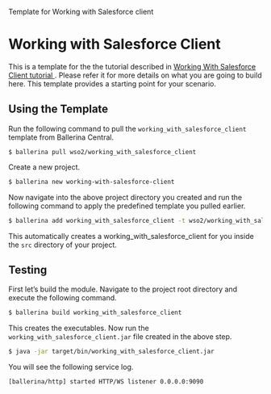 Template for Working with Salesforce client

# Working with Salesforce Client

This is a template for the the tutorial described in [Working With Salesforce Client tutorial ](https://ei.docs.wso2.com/en/latest/ballerina-integrator/learn/tutorials/saas-integrations/sfdc46/working-with-salesforce-client/1/). Please refer it for more details on what you are going to build here. This template provides a starting point for your scenario.

## Using the Template

Run the following command to pull the `working_with_salesforce_client` template from Ballerina Central.

```
$ ballerina pull wso2/working_with_salesforce_client
```

Create a new project.

```bash
$ ballerina new working-with-salesforce-client
```

Now navigate into the above project directory you created and run the following command to apply the predefined template 
you pulled earlier.

```bash
$ ballerina add working_with_salesforce_client -t wso2/working_with_salesforce_client
```

This automatically creates a working_with_salesforce_client for you inside the `src` directory of your project.  

## Testing

First let’s build the module. Navigate to the project root directory and execute the following command.

```bash
$ ballerina build working_with_salesforce_client 
```

This creates the executables. Now run the `working_with_salesforce_client.jar` file created in the above step.

```bash
$ java -jar target/bin/working_with_salesforce_client.jar
```

You will see the following service log.

```log
[ballerina/http] started HTTP/WS listener 0.0.0.0:9090
```
